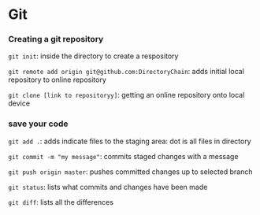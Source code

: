 # Git
### Creating a git repository
`git init`: inside the directory to create a respository

`git remote add origin git@github.com:DirectoryChain`: adds initial local repository to online repository

`git clone [link to repositoryy]`: getting an online repository onto local device

### save your code
`git add .`: adds indicate files to the staging area: dot is all files in directory

`git commit -m "my message"`: commits staged changes with a message

`git push origin master`: pushes committed changes up to selected branch

`git status`: lists what commits and changes have been made

`git diff`: lists all the differences